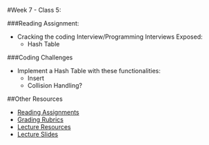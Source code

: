 #Week 7 - Class 5:

###Reading Assignment:
* Cracking the coding Interview/Programming Interviews Exposed:
  * Hash Table

###Coding Challenges
* Implement a Hash Table with these functionalities:
  * Insert
  * Collision Handling?

##Other Resources
* [Reading Assignments](../../Resources/ra-grading-standard/)
* [Grading Rubrics](../../Resources/)
* [Lecture Resources](lecture/)
* [Lecture Slides](https://www.icloud.com/keynote/000xwZr58QwEkqOrBLah6cI-A#Week7-Class4)
